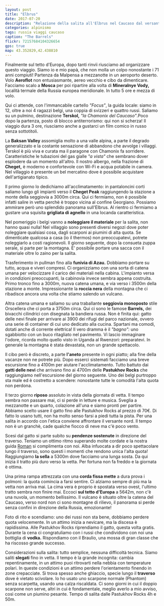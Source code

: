 ```yaml
---
layout: post
title: "Elbrus"
date: 2017-07-20
description: "Relazione della salita all'Elbrus nel Caucaso dal versante sud per la via normale dagli impianti di Azau (Terskol)"
categories: alpinismo
tags: russia viaggi caucaso
caption: "The Barrels"
flickr: 72157684104326654
gps: true
map: 43.352829,42.438810
---
```


Finalmente sul tetto d'Europa, dopo tanti rinvii riusciamo ad organizzare questo viaggio. Siamo io e mio papà, che non molla un colpo nonostante i 71 anni compiuti! Partenza da Malpensa a mezzanotte in un aeroporto deserto. Volo **Aeroflot** non entusiasmante, aereo vecchio e cibo da dimenticare. Facciamo scalo a **Mosca** per poi ripartire alla volta di **Mineralnye Vody,** località termale della Russia europea meridionale. In tutto 5 ore e mezza di volo.

Qui ci attende, con l'immancabile cartello *"Focus"*, la guida locale: siamo in 12, oltre a noi 4 ragazzi belgi, una coppia di svizzeri e quattro russi. Saliamo su un pulmino, destinazione **Terskol,** *"la Chamonix del Caucaso"*.Poco dopo la partenza, posto di blocco antiterrorismo: qui non si scherza! Il viaggio dura 3 ore, riusciamo anche a gustarci un film comico in russo senza sottotitoli.

La **Baksan Valley** assomiglia molto a una valle alpina, a parte il degrado generalizzato e la costante sensazione di abbandono che avvolge i villaggi. Terskol è più viva e curata ma il paragone con Chamonix fa sorridere. Caratteristiche le tubazioni del gas gialle *"a vista"* che sembrano dover esplodere da un momento all'altro. Il nostro albergo, nella frazione di **Cheget,** è moderno e confortevole con Wi-Fi e acqua potabile in camera. Nel villaggio è presente un bel mercatino dove è possibile acquistare dell'artigianato tipico.

Il primo giorno lo dedichiamo all'acclimatamento: in pantaloncini corti saliamo lungo gli impianti verso il **Cheget Peak** raggiungendo la stazione a monte della seggiovia a 3000m circa. Qui ci fermiamo, non è possibile infatti salire in vetta perchè è troppo vicina al confine Georgiano. Possiamo ammirare però uno splendido panorama sull'Elbrus. Al rientro ci fermiamo a gustare una squisita **grigliata di agnello** in una locanda caratteristica. 

Nel pomeriggio i belgi vanno a **noleggiare il materiale** per la salita, non hanno quasi nulla! Nel villaggio sono presenti diversi negozi dove poter noleggiare qualsiasi cosa, dagli scarponi ai piumini di alta quota. Se dimenticate qualcosa a casa (io il thermos) non preoccupatevi, potrete noleggiarlo a costi ragionevoli. Il giorno seguente, dopo la consueta zuppa serale, si parte per la montagna. E' possibile portare una sacca con il materiale oltre lo zaino per la salita. 

Trasferimento in pullman fino alla **funivia di Azau.** Dobbiamo portare su tutto, acqua e viveri compresi. Ci organizziamo con una sorta di catena umana per velocizzare il carico dei materiali nella cabina. L'impianto versa in condizioni preoccupanti, la cabinovia invece sembra appena costruita. Primo tronco fino a 3000m, nuova catena umana, e via verso i 3500m della stazione a monte. Impressionante la **roccia nera** della montagna che ci ribadisce ancora una volta che stiamo salendo un vulcano.

Altra catena umana e saliamo su una traballante **seggiovia monoposto** stile Orscellera che ci porta a 3750m circa. Qui ci sono le famose **Barrels,** dei bivacchi cilindrici con disegnata la bandiera russa. Non è finita qui: gatto delle nevi finale per arrivare ai 3900 dei rifugi del parco nazionale, ovvero una serie di container di cui uno dedicato alla cucina. Spartani ma comodi, dotati anche di corrente elettrica! Il vero dramma è il *"bagno":* uno sgabbiotto con un buco ritagliato nel pavimento. Vi lascio immaginare l'odore, ricorda molto quello visto in Uganda al Rwenzori: preparatevi. In generale la montagna è stata devastata, non un grande spettacolo.

Il cibo però è discreto, a parte **l'aneto** presente in ogni piatto; alla fine della vacanze non ne potrete più. Dopo esserci sistemati facciamo una breve escursione fino a 4100m per aiutare l'acclimatamento. Tutto battuto dai **gatti delle nevi** che arrivano fino ai 4700m delle **Pastukhov Rocks** che raggiungiamo nell'escursione del giorno seguente. Uno dei belgi purtroppo sta male ed è costretto a scendere: nonostante tutte le comodità l'alta quota non perdona.

Il terzo giorno **riposo** assoluto in vista della giornata di vetta. Il tempo sembra non passare mai, ci si perde in letture e musica. Sveglia a mezzanotte e un quarto, colazione all'una e siamo pronti per partire. Abbiamo scelto usare il gatto fino alle Pastukhov Rocks al prezzo di 70€. Di fatto lo usano tutti, non ha molto senso farsi a piedi tutta la pista. Per una salita in accordo con l'etica conviene affrontare il versante nord. Il tempo non è un granchè, cade qualche fiocco di neve ma c'è poco vento.

Scesi dal gatto si parte subito su **pendenze sostenute** in direzione del traverso. Teniamo un ottimo ritmo superando molte cordate e la nostra guida <a href="" title="Roman Yarygin guida dell'Elbrus">Roman</a> si complimenta con noi. Alba infuocata a dir poco spettacolare lungo il traverso, sono questi i momenti che rendono unica l'alta quota! Raggiungiamo **la sella** a 5300m dove facciamo una lunga sosta. Da qui inizia il tratto più duro verso la vetta. Per fortuna non fa freddo e la giornata è ottima.

Una prima rampa attrezzata con una **corda fissa mette** a dura prova i polmoni: la quota comincia a farsi sentire. Ci alziamo sempre di più ma la vetta non arriva mai. La cima vera è proprio è spostata verso ovest, l'ultimo tratto sembra non finire mai. Eccoci **sul tetto d'Europa** a 5642m, non c'è una nuvola, un momento bellissimo. Il vulcano è situato oltre la catena del Caucaso, verso nord non ci sono montagne di rilievo, il panorama si perde senza confini in direzione della Russia, emozionante!

Foto di rito e scendiamo: uno dei russi non sta bene, dobbiamo perdere quota velocemente. In un attimo inizia a nevicare, ma la discesa è rapidissima. Alle Pastukhov Rocks riprendiamo il gatto, questa volta gratis. Durante la cena ci congratuliamo con i russi che condividono con noi una bottiglia di **vodka.** Rispondiamo con il Braulio, una mossa di gran classe che ha riscosso grande successo. 

Considerazioni sulla salita: tutto semplice, nessuna difficoltà tecnica. Siamo saliti **slegati** fino in vetta. Il tempo è la grande incognita: cambia repentinamente, in un attimo puoi ritrovarti nella nebbia con temperature polari. In queste condizioni è un attimo perdere l'orientamento finendo in zone crepacciate. Si trova spesso anche ghiaccio, specie lungo il **traverso** dove è vietato scivolare. Io ho usato uno scarpone normale (Phantom) senza scarpetta, usando una calza riscaldata. Ci sono giorni in cui il doppio scarpone non serve, altri in cui è fondamentale, meglio averlo a mio avviso, così come un piumino pesante. Tempo di salita dalle Pastukhov Rocks 4h e 50m. 





